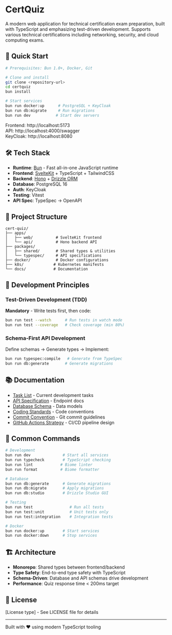 # CertQuiz

A modern web application for technical certification exam preparation, built with TypeScript and emphasizing test-driven development. Supports various technical certifications including networking, security, and cloud computing exams.

## 🚀 Quick Start

```bash
# Prerequisites: Bun 1.0+, Docker, Git

# Clone and install
git clone <repository-url>
cd certquiz
bun install

# Start services
bun run docker:up      # PostgreSQL + KeyCloak
bun run db:migrate     # Run migrations
bun run dev           # Start dev servers
```

Frontend: http://localhost:5173  
API: http://localhost:4000/swagger  
KeyCloak: http://localhost:8080

## 🛠️ Tech Stack

- **Runtime**: [Bun](https://bun.sh) - Fast all-in-one JavaScript runtime
- **Frontend**: [SvelteKit](https://kit.svelte.dev) + TypeScript + TailwindCSS
- **Backend**: [Hono](https://hono.dev) + [Drizzle ORM](https://orm.drizzle.team)
- **Database**: PostgreSQL 16
- **Auth**: KeyCloak
- **Testing**: Vitest
- **API Spec**: TypeSpec → OpenAPI

## 📁 Project Structure

```
cert-quiz/
├── apps/
│   ├── web/          # SvelteKit frontend
│   └── api/          # Hono backend API
├── packages/
│   ├── shared/       # Shared types & utilities
│   └── typespec/     # API specifications
├── docker/           # Docker configurations
├── k8s/             # Kubernetes manifests
└── docs/            # Documentation
```

## 🧪 Development Principles

### Test-Driven Development (TDD)
**Mandatory** - Write tests first, then code:
```bash
bun run test --watch      # Run tests in watch mode
bun run test --coverage   # Check coverage (min 80%)
```

### Schema-First API Development
Define schemas → Generate types → Implement:
```bash
bun run typespec:compile   # Generate from TypeSpec
bun run db:generate       # Generate migrations
```

## 📚 Documentation

- [Task List](docs/task-list.md) - Current development tasks
- [API Specification](docs/api-specification.md) - Endpoint docs
- [Database Schema](docs/database-schema.md) - Data models
- [Coding Standards](docs/coding-standards.md) - Code conventions
- [Commit Convention](.claude/commit-convention.md) - Git commit guidelines
- [GitHub Actions Strategy](docs/github-actions-strategy.md) - CI/CD pipeline design

## 🔧 Common Commands

```bash
# Development
bun run dev              # Start all services
bun run typecheck        # TypeScript checking
bun run lint            # Biome linter
bun run format          # Biome formatter

# Database
bun run db:generate      # Generate migrations
bun run db:migrate       # Apply migrations
bun run db:studio        # Drizzle Studio GUI

# Testing
bun run test                # Run all tests
bun run test:unit           # Unit tests only
bun run test:integration    # Integration tests

# Docker
bun run docker:up        # Start services
bun run docker:down      # Stop services
```

## 🏗️ Architecture

- **Monorepo**: Shared types between frontend/backend
- **Type Safety**: End-to-end type safety with TypeScript
- **Schema-Driven**: Database and API schemas drive development
- **Performance**: Quiz response time < 200ms target

## 📝 License

[License type] - See LICENSE file for details

---

Built with ❤️ using modern TypeScript tooling